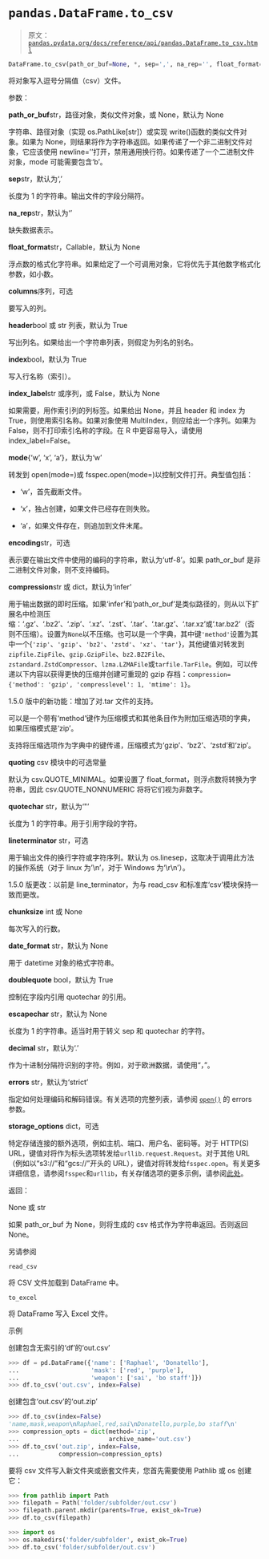 # `pandas.DataFrame.to_csv`

> 原文：[`pandas.pydata.org/docs/reference/api/pandas.DataFrame.to_csv.html`](https://pandas.pydata.org/docs/reference/api/pandas.DataFrame.to_csv.html)

```py
DataFrame.to_csv(path_or_buf=None, *, sep=',', na_rep='', float_format=None, columns=None, header=True, index=True, index_label=None, mode='w', encoding=None, compression='infer', quoting=None, quotechar='"', lineterminator=None, chunksize=None, date_format=None, doublequote=True, escapechar=None, decimal='.', errors='strict', storage_options=None)
```

将对象写入逗号分隔值（csv）文件。

参数：

**path_or_buf**str，路径对象，类似文件对象，或 None，默认为 None

字符串、路径对象（实现 os.PathLike[str]）或实现 write()函数的类似文件对象。如果为 None，则结果将作为字符串返回。如果传递了一个非二进制文件对象，它应该使用 newline=’’打开，禁用通用换行符。如果传递了一个二进制文件对象，mode 可能需要包含‘b’。

**sep**str，默认为‘,’

长度为 1 的字符串。输出文件的字段分隔符。

**na_rep**str，默认为‘’

缺失数据表示。

**float_format**str，Callable，默认为 None

浮点数的格式化字符串。如果给定了一个可调用对象，它将优先于其他数字格式化参数，如小数。

**columns**序列，可选

要写入的列。

**header**bool 或 str 列表，默认为 True

写出列名。如果给出一个字符串列表，则假定为列名的别名。

**index**bool，默认为 True

写入行名称（索引）。

**index_label**str 或序列，或 False，默认为 None

如果需要，用作索引列的列标签。如果给出 None，并且 header 和 index 为 True，则使用索引名称。如果对象使用 MultiIndex，则应给出一个序列。如果为 False，则不打印索引名称的字段。在 R 中更容易导入，请使用 index_label=False。

**mode**{‘w’, ‘x’, ‘a’}，默认为‘w’

转发到 open(mode=)或 fsspec.open(mode=)以控制文件打开。典型值包括：

+   ‘w’，首先截断文件。

+   ‘x’，独占创建，如果文件已经存在则失败。

+   ‘a’，如果文件存在，则追加到文件末尾。

**encoding**str，可选

表示要在输出文件中使用的编码的字符串，默认为‘utf-8’。如果 path_or_buf 是非二进制文件对象，则不支持编码。

**compression**str 或 dict，默认为‘infer’

用于输出数据的即时压缩。如果‘infer’和‘path_or_buf’是类似路径的，则从以下扩展名中检测压缩：‘.gz’、‘.bz2’、‘.zip’、‘.xz’、‘.zst’、‘.tar’、‘.tar.gz’、‘.tar.xz’或‘.tar.bz2’（否则不压缩）。设置为`None`以不压缩。也可以是一个字典，其中键`'method'`设置为其中一个{`'zip'`、`'gzip'`、`'bz2'`、`'zstd'`、`'xz'`、`'tar'`}，其他键值对转发到`zipfile.ZipFile`、`gzip.GzipFile`、`bz2.BZ2File`、`zstandard.ZstdCompressor`、`lzma.LZMAFile`或`tarfile.TarFile`。例如，可以传递以下内容以获得更快的压缩并创建可重现的 gzip 存档：`compression={'method': 'gzip', 'compresslevel': 1, 'mtime': 1}`。

1.5.0 版中的新功能：增加了对.tar 文件的支持。

可以是一个带有‘method’键作为压缩模式和其他条目作为附加压缩选项的字典，如果压缩模式是‘zip’。

支持将压缩选项作为字典中的键传递，压缩模式为‘gzip’、‘bz2’、‘zstd’和‘zip’。

**quoting** csv 模块中的可选常量

默认为 csv.QUOTE_MINIMAL。如果设置了 float_format，则浮点数将转换为字符串，因此 csv.QUOTE_NONNUMERIC 将将它们视为非数字。

**quotechar** str，默认为‘"’

长度为 1 的字符串。用于引用字段的字符。

**lineterminator** str，可选

用于输出文件的换行字符或字符序列。默认为 os.linesep，这取决于调用此方法的操作系统（对于 linux 为’\n’，对于 Windows 为‘\r\n’）。

1.5.0 版更改：以前是 line_terminator，为与 read_csv 和标准库‘csv’模块保持一致而更改。

**chunksize** int 或 None

每次写入的行数。

**date_format** str，默认为 None

用于 datetime 对象的格式字符串。

**doublequote** bool，默认为 True

控制在字段内引用 quotechar 的引用。

**escapechar** str，默认为 None

长度为 1 的字符串。适当时用于转义 sep 和 quotechar 的字符。

**decimal** str，默认为‘.’

作为十进制分隔符识别的字符。例如，对于欧洲数据，请使用“，”。

**errors** str，默认为‘strict’

指定如何处理编码和解码错误。有关选项的完整列表，请参阅 [`open()`](https://docs.python.org/3/library/functions.html#open "(in Python v3.12)") 的 errors 参数。

**storage_options** dict，可选

特定存储连接的额外选项，例如主机、端口、用户名、密码等。对于 HTTP(S) URL，键值对将作为标头选项转发给`urllib.request.Request`。对于其他 URL（例如以“s3://”和“gcs://”开头的 URL），键值对将转发给`fsspec.open`。有关更多详细信息，请参阅`fsspec`和`urllib`，有关存储选项的更多示例，请参阅[此处](https://pandas.pydata.org/docs/user_guide/io.html?highlight=storage_options#reading-writing-remote-files)。

返回：

None 或 str

如果 path_or_buf 为 None，则将生成的 csv 格式作为字符串返回。否则返回 None。

另请参阅

`read_csv`

将 CSV 文件加载到 DataFrame 中。

`to_excel`

将 DataFrame 写入 Excel 文件。

示例

创建包含无索引的‘df’的‘out.csv’

```py
>>> df = pd.DataFrame({'name': ['Raphael', 'Donatello'],
...                    'mask': ['red', 'purple'],
...                    'weapon': ['sai', 'bo staff']})
>>> df.to_csv('out.csv', index=False) 
```

创建包含‘out.csv’的‘out.zip’

```py
>>> df.to_csv(index=False)
'name,mask,weapon\nRaphael,red,sai\nDonatello,purple,bo staff\n'
>>> compression_opts = dict(method='zip',
...                         archive_name='out.csv')  
>>> df.to_csv('out.zip', index=False,
...           compression=compression_opts) 
```

要将 csv 文件写入新文件夹或嵌套文件夹，您首先需要使用 Pathlib 或 os 创建它：

```py
>>> from pathlib import Path  
>>> filepath = Path('folder/subfolder/out.csv')  
>>> filepath.parent.mkdir(parents=True, exist_ok=True)  
>>> df.to_csv(filepath) 
```

```py
>>> import os  
>>> os.makedirs('folder/subfolder', exist_ok=True)  
>>> df.to_csv('folder/subfolder/out.csv') 
```
